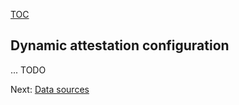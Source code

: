 [TOC](../README.md)
## Dynamic attestation configuration 

... TODO

Next: [Data sources](../indexing/indexer.md)